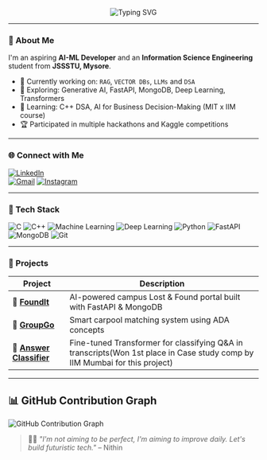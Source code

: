<!-- Banner -->
<p align="center">
  <img src="https://readme-typing-svg.demolab.com?font=Fira+Code&size=24&pause=1000&color=00FFAB&center=true&vCenter=true&width=700&lines=Hey%2C+I'm+Nithin+G!;ISE+Student+%7C+AI-ML+Explorer;Let's+build+something+cool+together!" alt="Typing SVG" />
</p>


---

### 👋 About Me

I'm an aspiring **AI-ML Developer** and an **Information Science Engineering** student from **JSSSTU, Mysore**.

- 🚀 Currently working on: `RAG`, `VECTOR DBs`, `LLMs` and `DSA`
- 🤖 Exploring: Generative AI, FastAPI, MongoDB, Deep Learning, Transformers  
- 🧠 Learning: C++ DSA, AI for Business Decision-Making (MIT x IIM course)  
- 🏆 Participated in multiple hackathons and Kaggle competitions  

---

### 🌐 Connect with Me

[![LinkedIn](https://img.shields.io/badge/LinkedIn-0077B5?logo=linkedin&logoColor=white&style=flat-square)](https://www.linkedin.com/in/nithin-g-026b2627a/)  
[![Gmail](https://img.shields.io/badge/Gmail-D14836?logo=gmail&logoColor=white&style=flat-square)](mailto:nithinnayak165@gmail.com)
[![Instagram](https://img.shields.io/badge/Instagram-E4405F?logo=instagram&logoColor=white&style=flat-square)](https://www.instagram.com/_nithinnayak_) 

---

### 🧰 Tech Stack 

![C](https://img.shields.io/badge/C-00599C?style=for-the-badge&logo=c&logoColor=white)
![C++](https://img.shields.io/badge/C%2B%2B-004482?style=for-the-badge&logo=cplusplus&logoColor=white)
![Machine Learning](https://img.shields.io/badge/Machine%20Learning-yellow?style=for-the-badge&logo=scikit-learn&logoColor=black)
![Deep Learning](https://img.shields.io/badge/Deep%20Learning-orange?style=for-the-badge&logo=pytorch&logoColor=white)
![Python](https://img.shields.io/badge/Python-3670A0?style=for-the-badge&logo=python&logoColor=white)
![FastAPI](https://img.shields.io/badge/FastAPI-005571?style=for-the-badge&logo=fastapi)
![MongoDB](https://img.shields.io/badge/MongoDB-4EA94B?style=for-the-badge&logo=mongodb)
![Git](https://img.shields.io/badge/Git-F05032?style=for-the-badge&logo=git&logoColor=white)

---

### 🚀 Projects

| Project | Description |
|--------|-------------|
| 🔎 [**FoundIt**](https://github.com/17nithinnayak/FoundIt) | AI-powered campus Lost & Found portal built with FastAPI & MongoDB |
| 🚗 [**GroupGo**](https://github.com/17nithinnayak/GroupGo) | Smart carpool matching system using ADA concepts |
| 💬 [**Answer Classifier**](https://github.com/17nithinnayak/FIntech-Mavericks) | Fine-tuned Transformer for classifying Q&A in transcripts(Won 1st place in Case study comp by IIM Mumbai for this project) |

---

## 📊 GitHub Contribution Graph

![GitHub Contribution Graph](https://github-readme-activity-graph.vercel.app/graph?username=17nithinnayak&bg_color=ffffff&color=000000&line=0077b6&point=000000&area=true&hide_border=true)


> 🧑‍🎓 *"I'm not aiming to be perfect, I'm aiming to improve daily. Let's build futuristic tech."* – Nithin


